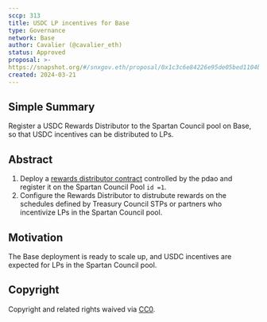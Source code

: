 ```yaml
---
sccp: 313
title: USDC LP incentives for Base
type: Governance
network: Base
author: Cavalier (@cavalier_eth)
status: Approved
proposal: >- 
https://snapshot.org/#/snxgov.eth/proposal/0x1c3c6e84226e95de05bed1104b8c1808b020f9b94cbf39343c8f688d589428dd
created: 2024-03-21
---
```


<!--You can leave these HTML comments in your merged SCCP and delete the visible duplicate text guides, they will not appear and may be helpful to refer to if you edit it again. This is the suggested template for new SCCPs. Note that an SCCP number will be assigned by an editor. When opening a pull request to submit your SCCP, please use an abbreviated title in the filename, `sccp-draft_title_abbrev.md`. The title should be 44 characters or less.-->

## Simple Summary

<!--"If you can't explain it simply, you don't understand it well enough." Provide a simplified and layman-accessible explanation of the SCCP.-->

Register a USDC Rewards Distributor to the Spartan Council pool on Base, so that USDC incentives can be distributed to LPs.

## Abstract

<!--A short (~200 word) description of the variable change proposed.-->
1. Deploy a [rewards distributor contract](https://github.com/Synthetixio/rewards-distributors) controlled by the pdao and register it on the Spartan Council Pool `id =1`.
2. Configure the Rewards Distributor to distrubute rewards on the schedules defined by Treasury Council STPs or partners who incentivize LPs in the Spartan Council pool.

## Motivation

<!--The motivation is critical for SCCPs that want to update variables within Synthetix. It should clearly explain why the existing variable is not incentive aligned. SCCP submissions without sufficient motivation may be rejected outright.-->
The Base deployment is ready to scale up, and USDC incentives are expected for LPs in the Spartan Council pool.

## Copyright

Copyright and related rights waived via [CC0](https://creativecommons.org/publicdomain/zero/1.0/).
